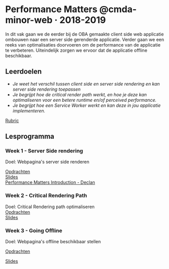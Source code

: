 # Performance Matters @cmda-minor-web · 2018-2019

In dit vak gaan we de eerder bij de OBA gemaakte client side web applicatie ombouwen naar een server side gerenderde applicatie. Verder gaan we een reeks van optimalisaties doorvoeren om de performance van de applicatie te verbeteren. Uiteindelijk zorgen we ervoor dat de applicatie offline beschikbaar.

## Leerdoelen
- _Je weet het verschil tussen client side en server side rendering en kan server side rendering toepassen_
- _Je begrijpt hoe de critical render path werkt, en hoe je deze kan optimaliseren voor een betere runtime en/of perceived performance._
- _Je begrijpt hoe een Service Worker werkt en kan deze in jou applicatie implementeren._

[Rubric](https://docs.google.com/spreadsheets/d/e/2PACX-1vTO-pc2UMvpT0pUjt6NJeckc5N9E7QvCxEfVJW1JjuM0m_9MM8ra05J0s6br486Rocz5JVMhAX_C37_/pubhtml?gid=0&single=true)

## Lesprogramma

### Week 1 - Server Side rendering

Doel: Webpagina's server side renderen

[Opdrachten](https://github.com/cmda-minor-web/performance-matters-1819/blob/master/week-1.md)  
[Slides](https://docs.google.com/presentation/d/1i6dvQJ19qPAoDumkZ4cN6Osfvq3dKWgGcJIiqlwNJ8I/edit?usp=sharing)  
[Performance Matters Introduction - Declan](https://github.com/decrek/presentations/blob/master/cdma-performance-matters-2019.pdf)  

### Week 2 - Critical Rendering Path  

Doel: Critical Rendering path optimaliseren  
[Opdrachten](https://github.com/cmda-minor-web/performance-matters-1819/blob/master/week-2.md)  
[Slides](https://docs.google.com/presentation/d/1IqQeu1m0dQiSC_KCvrn8eencAgtYe7X6qT-gm0n9Bmc/edit?usp=sharing)


### Week 3 - Going Offline 

Doel: Webpagina's offline beschikbaar stellen

[Opdrachten](https://github.com/cmda-minor-web/performance-matters-1819/blob/master/week-3.md)

[Slides](...)


<!-- Add a link to your live demo in Github Pages 🌐-->

<!-- ☝️ replace this description with a description of your own work -->

<!-- Add a nice image here at the end of the week, showing off your shiny frontend 📸 -->

<!-- Maybe a table of contents here? 📚 -->

<!-- How about a section that describes how to install this project? 🤓 -->

<!-- ...but how does one use this project? What are its features 🤔 -->

<!-- What external data source is featured in your project and what are its properties 🌠 -->

<!-- Maybe a checklist of done stuff and stuff still on your wishlist? ✅ -->

<!-- How about a license here? 📜 (or is it a licence?) 🤷 -->
